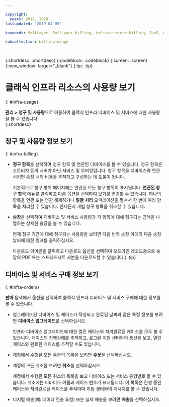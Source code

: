 ```yaml
---

copyright:
  years: 2018, 2019
lastupdated: "2019-04-05"

keywords: SoftLayer, SoftLayer billing, infrastructure billing, IaaS, cost, orders, IaaS usage, invoice

subcollection: billing-usage

---
```


{:shortdesc: .shortdesc}
{:codeblock: .codeblock}
{:screen: .screen}
{:new_window: target="_blank"}
{:tip: .tip}


# 클래식 인프라 리소스의 사용량 보기
{: #infra-usage}

**관리 > 청구 및 사용량**으로 이동하여 클랙식 인프라 디바이스 및 서비스에 대한 사용량을 볼 수 있습니다.  
{:shortdesc}

## 청구 및 사용량 정보 보기
{: #infra-billing}

* **청구 항목**을 선택하여 청구 항목 및 연관된 디바이스를 볼 수 있습니다. 청구 항목은 스토리지 등의 서버가 아닌 서비스 및 오퍼링입니다. 청구 항목을 디바이스와 연관시키면 송장 내의 비용을 추적하고 구성하는 데 도움이 됩니다.

  기본적으로 청구 항목 페이지에는 연관된 모든 청구 항목이 표시됩니다. **연관된 청구 항목** 메뉴를 클릭하고 다른 옵션을 선택하여 보기를 변경할 수 있습니다. 하나의 항목을 연관 또는 연관 해제하거나 **일괄 처리** 오퍼레이션을 펼쳐서 한 번에 여러 항목을 처리할 수 있습니다. 언제든지 개별 청구 항목을 취소할 수 있습니다.
* **송장**을 선택하여 디바이스 및 서비스 사용량과 각 항목에 대해 청구되는 금액을 나열하는 상세한 송장을 볼 수 있습니다.

   현재 청구 기간에 대해 청구되는 사용량을 보려면 다음 반복 송장 아래의 다음 송장 날짜에 대한 링크를 클릭하십시오.

   다운로드 아이콘을 클릭하고 다운로드 옵션을 선택하여 오프라인 레코드용으로 송장의 PDF 또는 스프레드시트 사본을 다운로드할 수 있습니다.{: tip}

## 디바이스 및 서비스 구매 정보 보기
{: #infra-orders}

**판매** 탐색에서 옵션을 선택하여 클랙식 인프라 디바이스 및 서비스 구매에 대한 정보를 볼 수 있습니다.

* 업그레이드된 디바이스 및 케이스가 작성되고 완료된 날짜와 같은 특정 정보를 보려면 **디바이스 업그레이드**를 선택하십시오.

  인프라 디바이스 업그레이드에 대한 열린 케이스와 처리완료된 케이스를 모두 볼 수 있습니다. 케이스의 진행상태를 추적하고, 로그된 지원 센터와의 통신을 보고, 열린 케이스와 완료된 케이스를 추적할 수도 있습니다.
* 계정에서 수행된 모든 주문의 목록을 보려면 **주문**을 선택하십시오.
* 계정의 모든 취소를 보려면 **취소**를 선택하십시오.

  계정에서 수행된 모든 취소의 목록을 보고 디바이스 또는 서비스 유형별로 볼 수 있습니다. 취소에는 디바이스 이름과 케이스 번호가 표시됩니다. 이 목록은 진행 중인 케이스와 처리완료된 케이스를 추적하며 지원 센터와의 메시지를 볼 수 있습니다.  
* 디지털 배송(예: 데이터 전송 요청) 또는 실제 배송을 보려면 **배송**을 선택하십시오.
